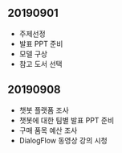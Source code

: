 ## 20190901
- 주제선정
- 발표 PPT 준비
- 모델 구상
- 참고 도서 선택

## 20190908
- 챗봇 플랫폼 조사
- 챗봇에 대한 팀별 발표 PPT 준비
- 구매 품목 예산 조사
- DialogFlow 동영상 강의 시청
